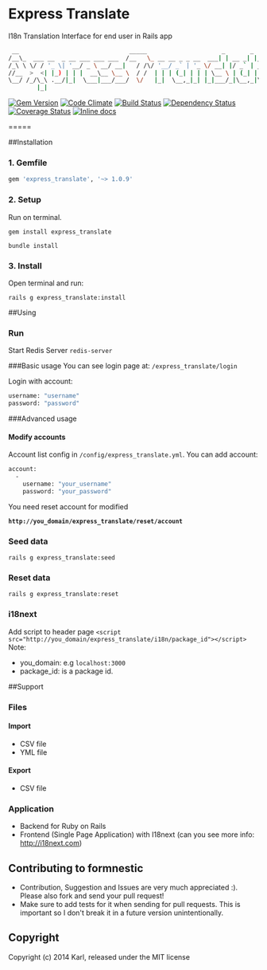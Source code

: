 Express Translate
=====
I18n Translation Interface for end user in Rails app

  ```bash
   __                               _____                     _       _       
  /__\_  ___ __  _ __ ___ ___ ___  /__   \_ __ __ _ _ __  ___| | __ _| |_ ___ 
 /_\ \ \/ / '_ \| '__/ _ \ __/ __|   / /\/ '__/ _` | '_ \/ __| |/ _` | __/ _ \
//__  >  <| |_) | | |  __\__ \__ \  / /  | | | (_| | | | \__ \ | (_| | |_  __/
\__/ /_/\_\ .__/|_|  \___|___/___/  \/   |_|  \__,_|_| |_|___/_|\__,_|\__\___|
          |_|                                                                 
  ``` 

[![Gem Version](https://badge.fury.io/rb/express_translate.svg)](http://badge.fury.io/rb/express_translate)
[![Code Climate](https://codeclimate.com/github/RubifyTechnology/express_translate.png)](https://codeclimate.com/github/RubifyTechnology/express_translate)
[![Build Status](https://travis-ci.org/RubifyTechnology/express_translate.svg?branch=master)](https://travis-ci.org/RubifyTechnology/express_translate)
[![Dependency Status](https://gemnasium.com/RubifyTechnology/express_translate.svg)](https://gemnasium.com/RubifyTechnology/express_translate)
[![Coverage Status](https://coveralls.io/repos/RubifyTechnology/express_translate/badge.png)](https://coveralls.io/r/RubifyTechnology/express_translate)
[![Inline docs](http://inch-ci.org/github/RubifyTechnology/express_translate.png?branch=master)](http://inch-ci.org/github/RubifyTechnology/express_translate)

=====

##Installation
### 1. Gemfile
```bash
gem 'express_translate', '~> 1.0.9'
```
 
### 2. Setup
Run on terminal.

```gem install express_translate```

```bundle install```

### 3. Install
Open terminal and run:

```rails g express_translate:install```

##Using
### Run
Start Redis Server
``redis-server``

###Basic usage
You can see login page at: ``/express_translate/login``

Login with account:
```bash
username: "username"
password: "password"
```

###Advanced usage
#### Modify accounts

Account list config in ``/config/express_translate.yml``.
You can add account:
```bash
account: 
  - 
    username: "your_username"
    password: "your_password"
```

You need reset account for modified

**``http://you_domain/express_translate/reset/account``**

### Seed data

``rails g express_translate:seed``

### Reset data
``rails g express_translate:reset``

### i18next
Add script to header page
``<script src="http://you_domain/express_translate/i18n/package_id"></script>``
Note: 
* you_domain: e.g ``localhost:3000``
* package_id: is a package id.

##Support

### Files
#### Import
* CSV file
* YML file

#### Export
* CSV file

### Application
* Backend for Ruby on Rails
* Frontend (Single Page Application) with I18next (can you see more info: http://i18next.com)

## Contributing to formnestic
 
- Contribution, Suggestion and Issues are very much appreciated :). Please also fork and send your pull request!
- Make sure to add tests for it when sending for pull requests. This is important so I don't break it in a future version unintentionally.

## Copyright

Copyright (c) 2014 Karl, released under the MIT license